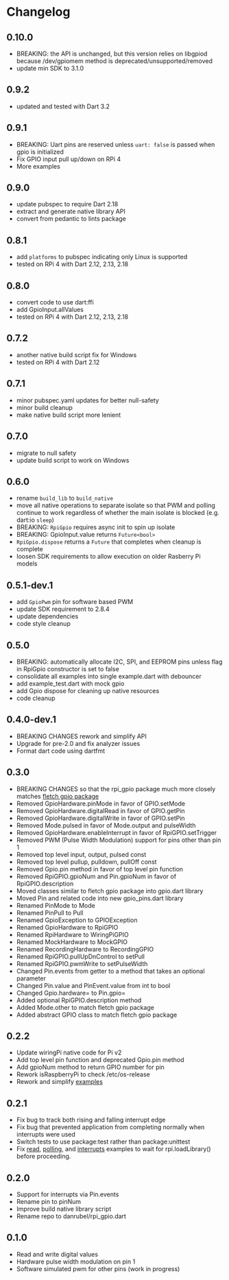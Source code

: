 # Changelog

## 0.10.0
* BREAKING: the API is unchanged, but this version relies on libgpiod
    because /dev/gpiomem method is deprecated/unsupported/removed
* update min SDK to 3.1.0

## 0.9.2
* updated and tested with Dart 3.2

## 0.9.1
* BREAKING: Uart pins are reserved unless `uart: false` is passed when gpio is initialized
* Fix GPIO input pull up/down on RPi 4
* More examples

## 0.9.0
* update pubspec to require Dart 2.18
* extract and generate native library API
* convert from pedantic to lints package

## 0.8.1
* add `platforms` to pubspec indicating only Linux is supported
* tested on RPi 4 with Dart 2.12, 2.13, 2.18

## 0.8.0
* convert code to use dart:ffi
* add GpioInput.allValues
* tested on RPi 4 with Dart 2.12, 2.13, 2.18

## 0.7.2
* another native build script fix for Windows
* tested on RPi 4 with Dart 2.12

## 0.7.1
* minor pubspec.yaml updates for better null-safety
* minor build cleanup
* make native build script more lenient

## 0.7.0
* migrate to null safety
* update build script to work on Windows

## 0.6.0
* rename `build_lib` to `build_native`
* move all native operations to separate isolate so that PWM and polling continue to work
  regardless of whether the main isolate is blocked (e.g. dart:io `sleep`)
* BREAKING: `RpiGpio` requires async init to spin up isolate
* BREAKING: GpioInput.value returns `Future<bool>`
* `RpiGpio.dispose` returns a `Future` that completes when cleanup is complete
* loosen SDK requirements to allow execution on older Rasberry Pi models

## 0.5.1-dev.1
* add `GpioPwm` pin for software based PWM
* update SDK requirement to 2.8.4
* update dependencies
* code style cleanup

## 0.5.0
* BREAKING: automatically allocate I2C, SPI, and EEPROM pins
    unless flag in RpiGpio constructor is set to false
* consolidate all examples into single example.dart with debouncer
* add example_test.dart with mock gpio
* add Gpio dispose for cleaning up native resources
* code cleanup

## 0.4.0-dev.1
* BREAKING CHANGES rework and simplify API
* Upgrade for pre-2.0 and fix analyzer issues
* Format dart code using dartfmt

## 0.3.0
* BREAKING CHANGES so that the rpi_gpio package much more closely matches
   [fletch gpio package](https://github.com/dart-lang/fletch/blob/master/pkg/gpio/lib/gpio.dart)
* Removed GpioHardware.pinMode         in favor of GPIO.setMode
* Removed GpioHardware.digitalRead     in favor of GPIO.getPin
* Removed GpioHardware.digitalWrite    in favor of GPIO.setPin
* Removed Mode.pulsed                  in favor of Mode.output and pulseWidth
* Removed GpioHardware.enableInterrupt in favor of RpiGPIO.setTrigger
* Removed PWM (Pulse Width Modulation) support for pins other than pin 1
* Removed top level input, output, pulsed const
* Removed top level pullup, pulldown, pullOff const
* Removed Gpio.pin method in favor of top level pin function
* Removed RpiGPIO.gpioNum and Pin.gpioNum in favor of RpiGPIO.description
* Moved classes similar to fletch gpio package into gpio.dart library
* Moved Pin and related code into new gpio_pins.dart library
* Renamed PinMode to Mode
* Renamed PinPull to Pull
* Renamed GpioException           to GPIOException
* Renamed GpioHardware            to RpiGPIO
* Renamed RpiHardware             to WiringPiGPIO
* Renamed MockHardware            to MockGPIO
* Renamed RecordingHardware       to RecordingGPIO
* Renamed RpiGPIO.pullUpDnControl to setPull
* Renamed RpiGPIO.pwmWrite        to setPulseWidth
* Changed Pin.events from getter to a method that takes an optional parameter
* Changed Pin.value and PinEvent.value from int to bool
* Changed Gpio.hardware= to Pin.gpio=
* Added optional RpiGPIO.description method
* Added Mode.other to match fletch gpio package
* Added abstract GPIO class to match fletch gpio package

## 0.2.2
* Update wiringPi native code for Pi v2
* Add top level pin function and deprecated Gpio.pin method
* Add gpioNum method to return GPIO number for pin
* Rework isRaspberryPi to check /etc/os-release
* Rework and simplify [examples](example)

## 0.2.1
* Fix bug to track both rising and falling interrupt edge
* Fix bug that prevented application from completing normally when interrupts were used
* Switch tests to use package:test rather than package:unittest
* Fix [read](example/read.dart), [polling](example/polling.dart), and [interrupts](example/interrupts.dart) examples
  to wait for rpi.loadLibrary() before proceeding.

## 0.2.0
* Support for interrupts via Pin.events
* Rename pin to pinNum
* Improve build native library script
* Rename repo to danrubel/rpi_gpio.dart

## 0.1.0
* Read and write digital values
* Hardware pulse width modulation on pin 1
* Software simulated pwm for other pins (work in progress)
